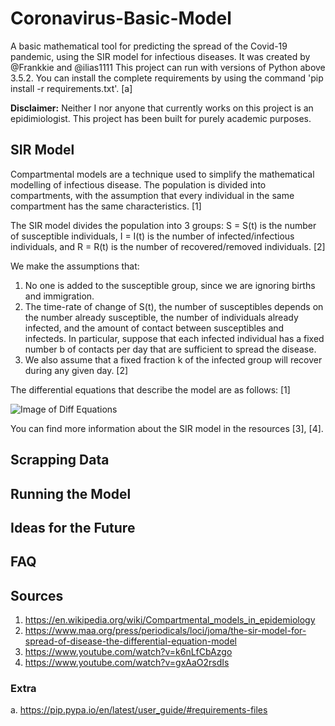 # Coronavirus-Basic-Model

A basic mathematical tool for predicting the spread of the Covid-19 pandemic, using the SIR model for infectious
diseases. It was created by @Frankkie and @ilias1111
This project can run with versions of Python above 3.5.2. You can install the complete requirements by using the
command 'pip install -r requirements.txt'. [a]

**Disclaimer:** Neither I nor anyone that currently works on this project is an epidimiologist.
This project has been built for purely academic purposes.

## SIR Model

Compartmental models are a technique used to simplify the mathematical modelling of infectious disease. The population is divided into compartments, with the assumption that every individual in the same compartment has the same characteristics. [1]

The SIR model divides the population into 3 groups:
S = S(t)	is the number of susceptible individuals,
I = I(t)	is the number of infected/infectious individuals, and
R = R(t)	is the number of recovered/removed individuals. [2]

We make the assumptions that:
1. No one is added to the susceptible group, since we are ignoring births and immigration.
2. The time-rate of change of  S(t),  the number of susceptibles depends on the number already susceptible, the number of individuals already infected, and the amount of contact between susceptibles and infecteds. In particular, suppose that each infected individual has a fixed number  b  of contacts per day that are sufficient to spread the disease.
3. We also assume that a fixed fraction  k  of the infected group will recover during any given day. [2]

The differential equations that describe the model are as follows: [1]

![Image of Diff Equations](https://wikimedia.org/api/rest_v1/media/math/render/svg/29728a7d4bebe8197dca7d873d81b9dce954522e)

You can find more information about the SIR model in the resources [3], [4].

## Scrapping Data


## Running the Model


## Ideas for the Future


## FAQ


## Sources

1. https://en.wikipedia.org/wiki/Compartmental_models_in_epidemiology
2. https://www.maa.org/press/periodicals/loci/joma/the-sir-model-for-spread-of-disease-the-differential-equation-model
3. https://www.youtube.com/watch?v=k6nLfCbAzgo
4. https://www.youtube.com/watch?v=gxAaO2rsdIs

### Extra

a. https://pip.pypa.io/en/latest/user_guide/#requirements-files
